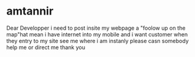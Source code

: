 # amtannir
Dear Developper i need to post insite my webpage a "foolow up on the map"hat mean i have internet into my mobile and i want customer when they entry to my site see me where i am instanly please casn somebody help me or direct me thank you 
